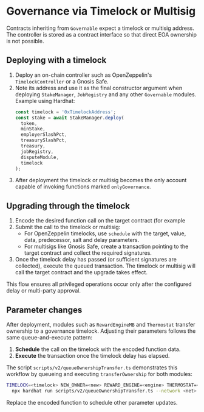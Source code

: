 # Governance via Timelock or Multisig

Contracts inheriting from `Governable` expect a timelock or multisig
address. The controller is stored as a contract interface so that direct
EOA ownership is not possible.

## Deploying with a timelock

1. Deploy an on-chain controller such as OpenZeppelin's
   `TimelockController` or a Gnosis Safe.
2. Note its address and use it as the final constructor argument when
   deploying `StakeManager`, `JobRegistry` and any other `Governable`
   modules. Example using Hardhat:
   ```javascript
   const timelock = '0xTimelockAddress';
   const stake = await StakeManager.deploy(
     token,
     minStake,
     employerSlashPct,
     treasurySlashPct,
     treasury,
     jobRegistry,
     disputeModule,
     timelock
   );
   ```
3. After deployment the timelock or multisig becomes the only account
   capable of invoking functions marked `onlyGovernance`.

## Upgrading through the timelock

1. Encode the desired function call on the target contract (for example
2. Submit the call to the timelock or multisig:
   - For OpenZeppelin timelocks, use `schedule` with the target, value,
     data, predecessor, salt and delay parameters.
   - For multisigs like Gnosis Safe, create a transaction pointing to the
     target contract and collect the required signatures.
3. Once the timelock delay has passed (or sufficient signatures are
   collected), execute the queued transaction. The timelock or multisig
   will call the target contract and the upgrade takes effect.

This flow ensures all privileged operations occur only after the
configured delay or multi-party approval.

## Parameter changes

After deployment, modules such as `RewardEngineMB` and `Thermostat`
transfer ownership to a governance timelock. Adjusting their parameters
follows the same queue-and-execute pattern:

1. **Schedule** the call on the timelock with the encoded function data.
2. **Execute** the transaction once the timelock delay has elapsed.

The script `scripts/v2/queueOwnershipTransfer.ts` demonstrates this
workflow by queueing and executing `transferOwnership` for both modules:

```bash
TIMELOCK=<timelock> NEW_OWNER=<new> REWARD_ENGINE=<engine> THERMOSTAT=<thermo> \
  npx hardhat run scripts/v2/queueOwnershipTransfer.ts --network <net>
```

Replace the encoded function to schedule other parameter updates.
